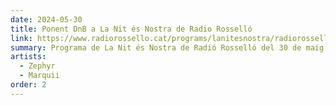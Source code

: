 ```yaml
---
date: 2024-05-30
title: Ponent DnB a La Nit és Nostra de Radio Rosselló
link: https://www.radiorossello.cat/programs/lanitesnostra/radiorossello_podcast_11186
summary: Programa de La Nit és Nostra de Radió Rosselló del 30 de maig de 2024, on Marquii i Zephyr parlen de l'esdeveniment del 31 i també fan una petita sessió de DnB al final del programa.
artists:
  - Zephyr
  - Marquii
order: 2
---
```

